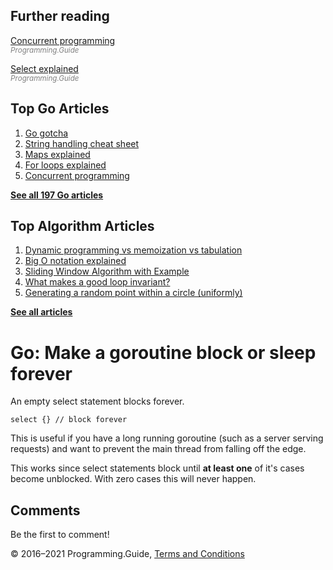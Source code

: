 <span class="underline"></span>

<span class="underline"></span>

## Further reading

[Concurrent programming](go-concurrency-tutorial.html)  
<span style="color: grey; font-style: italic; font-size: smaller">Programming.Guide</span>

[Select explained](select-explained.html)  
<span style="color: grey; font-style: italic; font-size: smaller">Programming.Guide</span>

## Top Go Articles

1.  [Go gotcha](go-gotcha.html)
2.  [String handling cheat sheet](string-functions-reference-cheat-sheet.html)
3.  [Maps explained](maps-explained.html)
4.  [For loops explained](for-loop.html)
5.  [Concurrent programming](go-concurrency-tutorial.html)

[**See all 197 Go articles**](index.html)

<span class="underline"></span>

## Top Algorithm Articles

1.  [Dynamic programming vs memoization vs tabulation](../dynamic-programming-vs-memoization-vs-tabulation.html)
2.  [Big O notation explained](../big-o-notation-explained.html)
3.  [Sliding Window Algorithm with Example](../sliding-window-example.html)
4.  [What makes a good loop invariant?](../what-makes-a-good-loop-invariant.html)
5.  [Generating a random point within a circle (uniformly)](../random-point-within-circle.html)

[**See all articles**](../index.html)

# Go: Make a goroutine block or sleep forever

An empty select statement blocks forever.

    select {} // block forever

This is useful if you have a long running goroutine (such as a server serving requests) and want to prevent the main thread from falling off the edge.

This works since select statements block until **at least one** of it's cases become unblocked. With zero cases this will never happen.

## Comments

Be the first to comment!

© 2016–2021 Programming.Guide, [Terms and Conditions](../terms-and-conditions.html)
